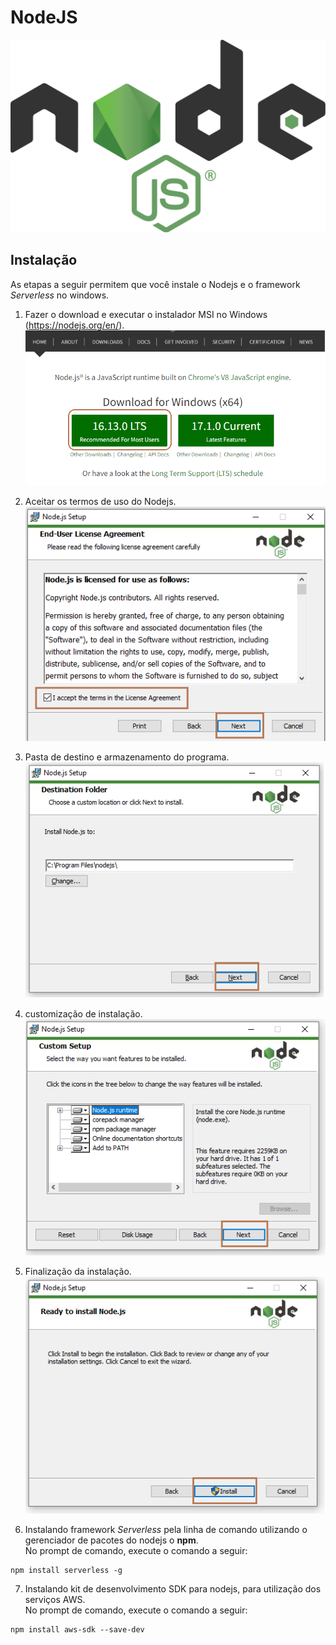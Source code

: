# NodeJS
![img](./IMG/1200px-Node.js_logo.svg.png)

## Instalação

As etapas a seguir permitem que você instale o Nodejs e o framework *Serverless* no windows.

1. Fazer o download e executar o instalador MSI no Windows (https://nodejs.org/en/).<br>
![img](./IMG/msi_nodejs.png)

2. Aceitar os termos de uso do Nodejs.<br>
![img](./IMG/terms_nodejs.png)

3. Pasta de destino e armazenamento do programa.<br>
![img](./IMG/pasta_destinonodejs.png)

4. customização de instalação.<br>
![img](./IMG/custom_installation_nodejs.png)

5. Finalização da instalação.<br>
![img](./IMG/finish_installation_nodejs.png)

6. Instalando framework *Serverless* pela linha de comando utilizando o gerenciador de pacotes do nodejs o **npm**.<br>
No prompt de comando, execute o comando a seguir: 

```
npm install serverless -g

```

7. Instalando kit de desenvolvimento SDK para nodejs, para utilização dos serviços AWS.<br>
No prompt de comando, execute o comando a seguir:
```
npm install aws-sdk --save-dev

```

